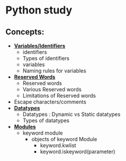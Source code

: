 # Python study

## Concepts:

- [**Variables/Identifiers**](https://github.com/pknviki95/Python/tree/main/concepts/Variables)
    - identifiers
    - Types of identifiers
    - variables
    - Naming rules for variables
- [**Reserved Words**](https://github.com/pknviki95/Python/tree/main/concepts/Modules/keyword#reserved-words)
    - Reserved words
    - Various Reserved words
    - Limitations of Reserved words
- Escape characters/comments
- [**Datatypes**](https://github.com/pknviki95/Python/tree/main/concepts/Datatypes)
    - Datatypes : Dynamic vs Static datatypes
    - Types of datatypes
- [**Modules**](https://github.com/pknviki95/Python/tree/main/concepts/Modules)
    - keyword module
        - objects of keyword Module
            - keyword.kwlist
            - keyword.iskeyword(parameter)


